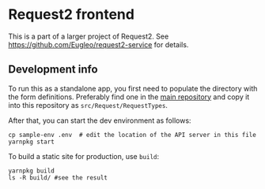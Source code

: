 # Request2 frontend

This is a part of a larger project of Request2. See https://github.com/Eugleo/request2-service for details.

## Development info

To run this as a standalone app, you first need to populate the directory with the form definitions. Preferably find one in the [main repository](https://github.com/Eugleo/request2-service) and copy it into this repository as `src/Request/RequestTypes`.

After that, you can start the dev environment as follows:

```
cp sample-env .env  # edit the location of the API server in this file
yarnpkg start
```

To build a static site for production, use `build`:

```
yarnpkg build
ls -R build/ #see the result
```
